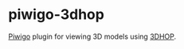 # piwigo-3dhop

[Piwigo](https://piwigo.org) plugin for viewing 3D models using [3DHOP](https://http://www.3dhop.net).
